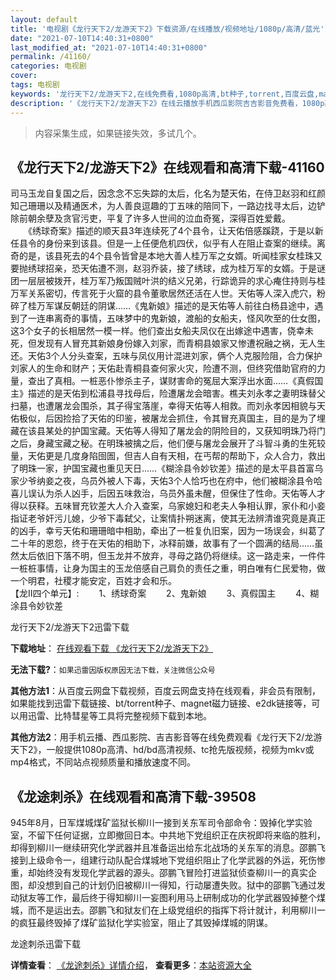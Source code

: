 ```yaml
---
layout: default
title: '电视剧《龙行天下2/龙游天下2》下载资源/在线播放/视频地址/1080p/高清/蓝光'
date: "2021-07-10T14:40:31+0800"
last_modified_at: "2021-07-10T14:40:31+0800"
permalink: /41160/
categories: 电视剧
cover:
tags: 电视剧
keywords: '龙行天下2/龙游天下2,在线免费看,1080p高清,bt种子,torrent,百度云盘,magnet,磁力链,迅雷下载资源'
description: '《龙行天下2/龙游天下2》在线云播放手机西瓜影院吉吉影音免费看，1080p高清bd/hd未删减完整版和tc抢先枪版，mkv/mp4格式，附带bt/torrent种子、magnet/磁力链、百度云盘、网盘资源迅雷下载链接'
---
```


>内容采集生成，如果链接失效，多试几个。


## 《龙行天下2/龙游天下2》在线观看和高清下载-41160

司马玉龙自复国之后，因念念不忘失踪的太后，化名为楚天佑，在侍卫赵羽和红颜知己珊珊以及精通医术，为人善良逗趣的丁五味的陪同下，一路边找寻太后，边铲除前朝余孽及贪官污吏，平复了许多人世间的泣血奇冤，深得百姓爱戴。<br />　　《绣球奇案》描述的顺天县3年连续死了4个县令，让天佑倍感蹊跷，于是以新任县令的身份来到该县。但是一上任便危机四伏，似乎有人在阻止查案的继续。离奇的是，该县死去的4个县令皆曾是本地大善人桂万军之女婿。听闻桂家女桂珠又要抛绣球招亲，恐天佑遭不测，赵羽乔装，接了绣球，成为桂万军的女婿。于是谜团一层层被拨开，桂万军乃叛国贼叶洪的结义兄弟，行踪诡异的求心痷住持则与桂万军关系密切，传言死于火窟的县令董歌居然还活在人世。天佑等人深入虎穴，粉碎了桂万军谋反朝廷的阴谋&hellip;…《鬼新娘》描述的是天佑等人前往白杨县途中，遇到了一连串离奇的事情，五味梦中的鬼新娘，渡船的女船夫，怪风吹至的仕女图，这3个女子的长相居然一模一样。他们查出女船夫凤仪在出嫁途中遇害，侥幸未死，但发现有人冒充其新娘身份嫁入刘家，而青桐县娘家又惨遭祝融之祸，无人生还。天佑3个人分头查案，五味与凤仪用计混进刘家，俩个人克服险阻，合力保护刘家人的生命和财产；天佑赴青桐县查何家火灾，险遭不测，但终究借助官府的力量，查出了真相。一桩恶仆惨杀主子，谋财害命的冤屈大案浮出水面……《真假国主》描述的是天佑到松浦县寻找母后，险遭屠龙会暗害。樵夫刘永孝之妻明珠替父扫墓，也遭屠龙会围杀，其子得宝落崖，幸得天佑等人相救。而刘永孝因相貌与天佑极似，后因捡拾了天佑的印鉴，被屠龙会抓住，令其冒充真国主，目的是为了埋藏在该县某处的护国宝藏。天佑等人得知了屠龙会的阴险目的，又获知明珠乃将门之后，身藏宝藏之秘。在明珠被擒之后，他们便与屠龙会展开了斗智斗勇的生死较量，天佑更是几度身陷囹圄，但吉人自有天相，在丐帮的帮助下，众人合力，救出了明珠一家，护国宝藏也重见天日&hellip;…《糊涂县令妙钦差》描述的是太平县首富乌家少爷纳妾之夜，乌员外被人下毒，天佑3个人恰巧也在府中，他们被糊涂县令哈喜儿误认为杀人凶手，后因五味救治，乌员外虽未醒，但保住了性命。天佑等人才得以获释。五味冒充钦差大人介入查案，乌家媳妇和老夫人争相认罪，家仆和小妾指证老爷奸污儿媳，少爷下毒弑父，让案情扑朔迷离，使其无法辨清谁究竟是真正的凶手，幸亏天佑和珊珊暗中相助，牵出了一桩复仇旧案，因为一场误会，纠葛了二十年的恩怨，终于在天佑的相助下，冰释前嫌，故事有了一个圆满的结局……虽然太后依旧下落不明，但玉龙并不放弃，寻母之路仍将继续。这一路走来，一件件一桩桩事情，让身为国主的玉龙倍感自己肩负的责任之重，明白唯有仁民爱物，做一个明君，社稷才能安定，百姓才会和乐。<br />【龙Ⅱ四个单元】: 　　1、绣球奇案 　　2、鬼新娘 　　3、真假国主 　　4、糊涂县令妙钦差


龙行天下2/龙游天下2迅雷下载

**下载地址**： [在线观看下载 《龙行天下2/龙游天下2》](https://www.993dy.com//vod-detail-id-11160.html) 


**无法下载?**：`如果迅雷因版权原因无法下载，关注微信公众号 `

**其他方法1**：从百度云网盘下载视频，百度云网盘支持在线观看，非会员有限制，如果能找到迅雷下载链接、bt/torrent种子、magnet磁力链接、e2dk链接等，可以用迅雷、比特彗星等工具将完整视频下载到本地。

**其他方法2**：用手机云播、西瓜影院、吉吉影音等在线免费观看《龙行天下2/龙游天下2》，一般提供1080p高清、hd/bd高清视频、tc抢先版视频，视频为mkv或mp4格式，不同站点视频质量和播放速度不同。


## 《龙途刺杀》在线观看和高清下载-39508

945年8月，日军煤城煤矿监狱长柳川一接到关东军司令部命令：毁掉化学实验室，不留下任何证据，立即撤回日本。中共地下党组织正在庆祝即将来临的胜利，却得到柳川一继续研究化学武器并且准备运出给东北战场的关东军的消息。邵鹏飞接到上级命令一，组建行动队配合煤城地下党组织阻止了化学武器的外运，死伤惨重，却始终没有发现化学武器的源头。邵鹏飞冒险打进监狱侦查柳川一的真实企图，却没想到自己的计划仍旧被柳川一得知，行动屡遭失败。狱中的邵鹏飞通过发动狱友等工作，最后终于得知柳川一妄图利用马上研制成功的化学武器毁掉整个煤城，而不是运出去。邵鹏飞和狱友们在上级党组织的指挥下将计就计，利用柳川一的疯狂最终毁掉了煤矿监狱化学实验室，阻止了其毁掉煤城的阴谋。<!---剧情end--->


龙途刺杀迅雷下载

**详情查看**： [《龙途刺杀》详情介绍](/movie/39508/)， **查看更多**：[本站资源大全](/movie/t/all/)

